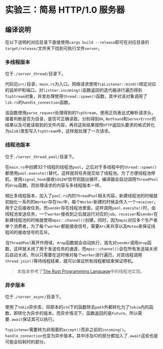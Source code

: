 # 实验三：简易 HTTP/1.0 服务器

## 编译说明

在以下说明的对应目录下直接使用`cargo build --release`即可在对应目录的`target/release/`文件夹下找到可执行文件`server`。

### 多线程版本

位于`./server_thread/`目录下。

代码见`src/`目录，`main.rs`为入口，网络请求使用`TcpListener::bind()`绑定对应的监听IP和端口，对`listner.incoming()`函数返回的迭代器进行遍历得到`TcpStream`对象，并发处理使用`thread::spawn()`函数，其中对该对象调用了`lib.rs`的`handle_connection`函数。

该函数使用`parse_request`处理得到的`TcpStream`，使用正则表达式解析请求头，接着判断是否为目录，是否可正确读取，分别得到`Ok`, `NotFound`和`ServerError`的结果以及可能读取到的文件内容，再将这些结果按照`HTTP`返回头要求的格式转化为`&[u8]`类型写入`TcpStream`中，这样就处理了一次请求。

### 线程池版本

位于`./server_thread_pool/`目录下。

在`main.rs`中创建32个线程的线程池`pool`，之后对于多线程中的`thread::spawn()`都使用`pool.execute()`替代，这样就将任务提交给了线程池。为了方便线程池停机，使用`signal_hook`接收`SIGINT`信号则跳出循环，编译器会自动调用`ThreadPool`的`drop`函数。而处理请求的内容与多线程版本一样。

相比多线程版本，加入了`pool.rs`内的`ThreadPool`相关内容。新建线程池的时候就初始化一系列的`Worker`存在`Vec`中，每个`Worker`新建的时候会传入一个`receiver`，用于之后接收任务。而`sender`存在线程池里面，这样调用`pool.execute()`时，由线程池发送任务，一个`worker`接收到之后就运行对应的`job`。`receiver`和`sender`在新建线程池的时候就使用`mpsc::channel()`创建。同时，因为`mpsc`对应多个生产者单个消费者，为了每个`worker`都能接收信号，需要`Arc`来共享以及`Mutex`来保证线程间的接收信号的互斥。

当`ThreadPool`离开作用域，`drop`函数就会自动执行，首先对`sender`调用`drop`函数，这样就关闭了用于发送任务的通道，而`mpsc::channel()`会在所有发送端关闭后自动关闭，所以只需要在这时候对每个`worker`进行遍历，对其线程调用`thread.join()`等待线程结束，就可以保证所有线程都结束保证停机。

> 本版本参考了[The Rust Programming Language](https://doc.rust-lang.org/stable/book/ch20-00-final-project-a-web-server.html)中的线程池实现。

### 异步版本

位于`./server_async/`目录下。

使用了`tokio`异步库，将原本的`std`下的函数除去`path`外都转化为了`tokio`内的函数，即转化为异步的版本。而异步情况下，函数返回的是`Future`，所以需要`.await`保证其可以执行。

`TcpListener`需要转为非阻塞的`accept()`而非之前的`incoming()`。`handle_connection`也变为异步版本。其中涉及IO的部分都加入了`.await`这些也是可能会较耗时的部分。

